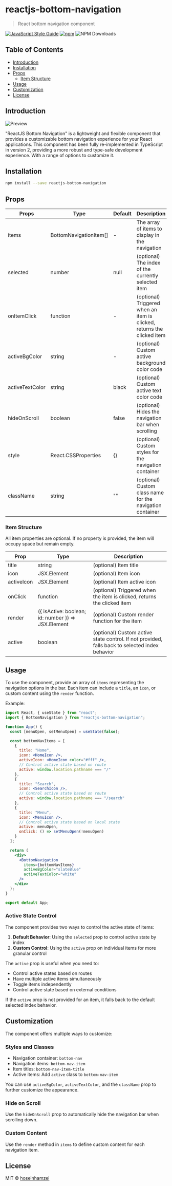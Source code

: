 # reactjs-bottom-navigation

> React bottom navigation component

[![JavaScript Style Guide](https://img.shields.io/badge/code_style-standard-brightgreen.svg)](https://standardjs.com)
[![npm](https://img.shields.io/npm/v/reactjs-bottom-navigation.svg)](https://www.npmjs.com/package/reactjs-bottom-navigation)
![NPM Downloads](https://img.shields.io/npm/dt/reactjs-bottom-navigation)

## Table of Contents

- [Introduction](#introduction)
- [Installation](#installation)
- [Props](#props)
  - [Item Structure](#item-structure)
- [Usage](#usage)
- [Customization](#customization)
- [License](#license)

## Introduction

![Preview](https://www.hoseinh.com/wp-content/uploads/2021/02/Annotation-2021-02-04-171944.jpg)

"ReactJS Bottom Navigation" is a lightweight and flexible component that provides a customizable bottom navigation experience for your React applications. This component has been fully re-implemented in TypeScript in version 2, providing a more robust and type-safe development experience. With a range of options to customize it.

## Installation

```bash
npm install --save reactjs-bottom-navigation
```

## Props

| Props            | Type                     | Default   | Description                                                                 |
|------------------|--------------------------|-----------|-----------------------------------------------------------------------------|
| items            | BottomNavigationItem[]   | -         | The array of items to display in the navigation                            |
| selected         | number                  | null      | (optional) The index of the currently selected item                        |
| onItemClick      | function                | -         | (optional) Triggered when an item is clicked, returns the clicked item     |
| activeBgColor    | string                  | -         | (optional) Custom active background color code                             |
| activeTextColor  | string                  | black     | (optional) Custom active text color code                                   |
| hideOnScroll     | boolean                 | false     | (optional) Hides the navigation bar when scrolling                         |
| style            | React.CSSProperties     | {}        | (optional) Custom styles for the navigation container                      |
| className        | string                  | ""        | (optional) Custom class name for the navigation container                  |

### Item Structure

All item properties are optional. If no property is provided, the item will occupy space but remain empty.

| Prop       | Type                          | Description                                                                 |
|------------|-------------------------------|-----------------------------------------------------------------------------|
| title      | string                        | (optional) Item title                                                      |
| icon       | JSX.Element                  | (optional) Item icon                                                       |
| activeIcon | JSX.Element                  | (optional) Item active icon                                                |
| onClick    | function                     | (optional) Triggered when the item is clicked, returns the clicked item    |
| render     | ({ isActive: boolean; id: number }) => JSX.Element | (optional) Custom render function for the item       |
| active     | boolean                      | (optional) Custom active state control. If not provided, falls back to selected index behavior |

## Usage

To use the component, provide an array of `items` representing the navigation options in the bar. Each item can include a `title`, an `icon`, or custom content using the `render` function.

Example:

```jsx
import React, { useState } from "react";
import { BottomNavigation } from "reactjs-bottom-navigation";

function App() {
  const [menuOpen, setMenuOpen] = useState(false);

  const bottomNavItems = [
    {
      title: "Home",
      icon: <HomeIcon />,
      activeIcon: <HomeIcon color="#fff" />,
      // Control active state based on route
      active: window.location.pathname === "/"
    },
    {
      title: "Search",
      icon: <SearchIcon />,
      // Control active state based on route
      active: window.location.pathname === "/search"
    },
    {
      title: "Menu",
      icon: <MenuIcon />,
      // Control active state based on local state
      active: menuOpen,
      onClick: () => setMenuOpen(!menuOpen)
    }
  ];

  return (
    <div>
      <BottomNavigation
        items={bottomNavItems}
        activeBgColor="slateBlue"
        activeTextColor="white"
      />
    </div>
  );
}

export default App;
```

### Active State Control

The component provides two ways to control the active state of items:

1. **Default Behavior**: Using the `selected` prop to control active state by index
2. **Custom Control**: Using the `active` prop on individual items for more granular control

The `active` prop is useful when you need to:
- Control active states based on routes
- Have multiple active items simultaneously
- Toggle items independently
- Control active state based on external conditions

If the `active` prop is not provided for an item, it falls back to the default selected index behavior.

## Customization

The component offers multiple ways to customize:

### Styles and Classes

- Navigation container: `bottom-nav`
- Navigation items: `bottom-nav-item`
- Item titles: `bottom-nav-item-title`
- Active items: Add `active` class to `bottom-nav-item`

You can use `activeBgColor`, `activeTextColor`, and the `className` prop to further customize the appearance.

### Hide on Scroll

Use the `hideOnScroll` prop to automatically hide the navigation bar when scrolling down.

### Custom Content

Use the `render` method in `items` to define custom content for each navigation item.

## License

MIT © [hoseinhamzei](https://github.com/hoseinhamzei)
